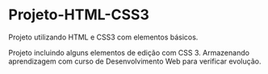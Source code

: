 # Projeto-HTML-CSS3
Projeto utilizando HTML e CSS3 com elementos básicos.

Projeto incluindo alguns elementos de edição com CSS 3. Armazenando aprendizagem com curso de Desenvolvimento Web para verificar evolução.
